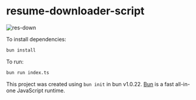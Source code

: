 # resume-downloader-script

![res-down](https://github.com/thatbeautifuldream/res-down/assets/28717686/f20d0189-daf6-4f02-abc2-6fae60c39470)

To install dependencies:

```bash
bun install
```

To run:

```bash
bun run index.ts
```

This project was created using `bun init` in bun v1.0.22. [Bun](https://bun.sh) is a fast all-in-one JavaScript runtime.
